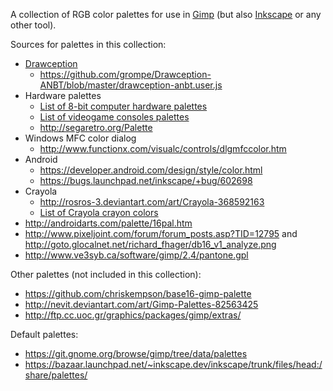 A collection of RGB color palettes for use in [Gimp][] (but also [Inkscape][] or any other tool).

Sources for palettes in this collection:

* [Drawception](http://drawception.com/)
    * <https://github.com/grompe/Drawception-ANBT/blob/master/drawception-anbt.user.js>
* Hardware palettes
    * [List of 8-bit computer hardware palettes](https://en.wikipedia.org/wiki/List_of_8-bit_computer_hardware_palettes)
    * [List of videogame consoles palettes](https://en.wikipedia.org/wiki/List_of_videogame_consoles_palettes)
    * <http://segaretro.org/Palette>
* Windows MFC color dialog
    * <http://www.functionx.com/visualc/controls/dlgmfccolor.htm>
* Android
    * <https://developer.android.com/design/style/color.html>
    * <https://bugs.launchpad.net/inkscape/+bug/602698>
* Crayola
    * <http://rosros-3.deviantart.com/art/Crayola-368592163>
    * [List of Crayola crayon colors](https://en.wikipedia.org/wiki/List_of_Crayola_crayon_colors)
* <http://androidarts.com/palette/16pal.htm>
* <http://www.pixeljoint.com/forum/forum_posts.asp?TID=12795> and <http://goto.glocalnet.net/richard_fhager/db16_v1_analyze.png>
* <http://www.ve3syb.ca/software/gimp/2.4/pantone.gpl>

Other palettes (not included in this collection):

* <https://github.com/chriskempson/base16-gimp-palette>
* <http://nevit.deviantart.com/art/Gimp-Palettes-82563425>
* <http://ftp.cc.uoc.gr/graphics/packages/gimp/extras/>

Default palettes:

* <https://git.gnome.org/browse/gimp/tree/data/palettes>
* <https://bazaar.launchpad.net/~inkscape.dev/inkscape/trunk/files/head:/share/palettes/>

[gimp]: http://www.gimp.org/
[inkscape]: http://inkscape.org/
